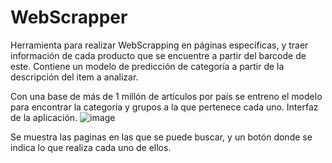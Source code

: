 # WebScrapper
Herramienta para realizar WebScrapping en páginas específicas, y traer información de cada producto que se encuentre a partir del barcode de este.
Contiene un modelo de predicción de categoría a partir de la descripción del item a analizar.

Con una base de más de 1 millón de artículos por país se entreno el modelo para encontrar la categoría y grupos a la que pertenece cada uno. Interfaz de la aplicación.
![image](https://user-images.githubusercontent.com/79342072/149859168-7065e5cd-f46d-4013-a456-23b055e995c9.png)

Se muestra las paginas en las que se puede buscar, y un botón donde se indica lo que realiza cada uno de ellos.
